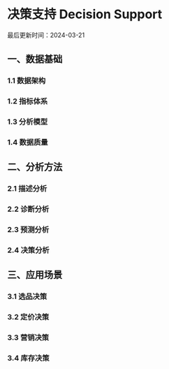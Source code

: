 # 决策支持 Decision Support

最后更新时间：2024-03-21

## 一、数据基础
### 1.1 数据架构
### 1.2 指标体系
### 1.3 分析模型
### 1.4 数据质量

## 二、分析方法
### 2.1 描述分析
### 2.2 诊断分析
### 2.3 预测分析
### 2.4 决策分析

## 三、应用场景
### 3.1 选品决策
### 3.2 定价决策
### 3.3 营销决策
### 3.4 库存决策 